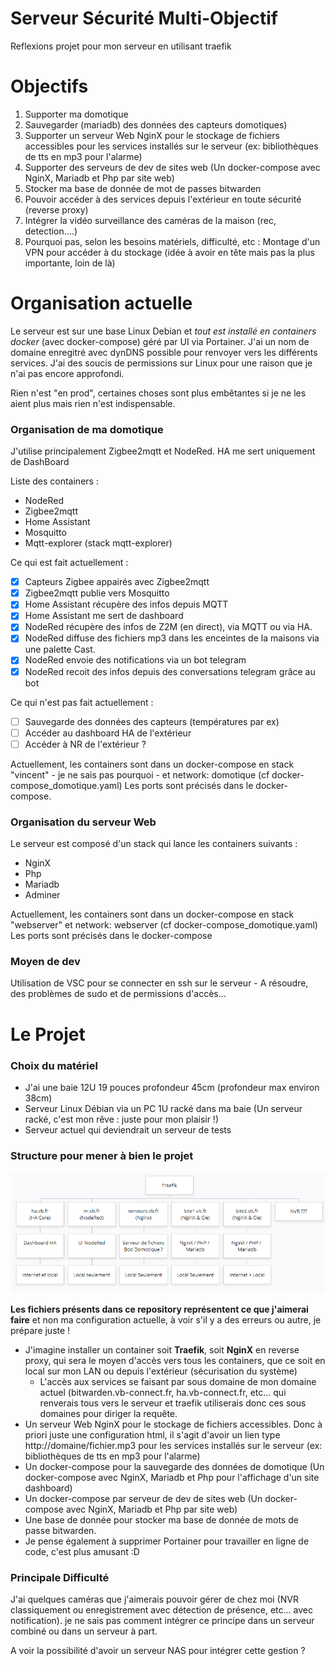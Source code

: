 # Serveur Sécurité Multi-Objectif

Reflexions projet pour mon serveur en utilisant traefik

# Objectifs

1. Supporter ma domotique
2. Sauvegarder (mariadb) des données des capteurs domotiques)
3. Supporter un serveur Web NginX pour le stockage de fichiers accessibles pour les services installés sur le serveur (ex: bibliothèques de tts en mp3 pour l'alarme)
4. Supporter des serveurs de dev de sites web (Un docker-compose avec NginX, Mariadb et Php par site web)
5. Stocker ma base de donnée de mot de passes bitwarden
6. Pouvoir accéder à des services depuis l'extérieur en toute sécurité (reverse proxy)
7. Intégrer la vidéo surveillance des caméras de la maison (rec, detection....)
8. Pourquoi pas, selon les besoins matériels, difficulté, etc : Montage d'un VPN pour accéder à du stockage (idée à avoir en tête mais pas la plus importante, loin de là)

# Organisation actuelle

Le serveur est sur une base Linux Debian et *tout est installé en containers docker* (avec docker-compose) géré par UI via Portainer.
J'ai un nom de domaine enregitré avec dynDNS possible pour renvoyer vers les différents services.
J'ai des soucis de permissions sur Linux pour une raison que je n'ai pas encore approfondi.

Rien n'est "en prod", certaines choses sont plus embêtantes si je ne les aient plus mais rien n'est indispensable.

### Organisation de ma domotique

J'utilise principalement Zigbee2mqtt et NodeRed. HA me sert uniquement de DashBoard

Liste des containers :
- NodeRed
- Zigbee2mqtt
- Home Assistant
- Mosquitto
- Mqtt-explorer (stack mqtt-explorer)

Ce qui est fait actuellement :
- [X] Capteurs Zigbee appairés avec Zigbee2mqtt
- [X] Zigbee2mqtt publie vers Mosquitto
- [X] Home Assistant récupère des infos depuis MQTT
- [X] Home Assistant me sert de dashboard
- [X] NodeRed récupère des infos de Z2M (en direct), via MQTT ou via HA.
- [X] NodeRed diffuse des fichiers mp3 dans les enceintes de la maisons via une palette Cast.
- [X] NodeRed envoie des notifications via un bot telegram
- [X] NodeRed recoit des infos depuis des conversations telegram grâce au bot

Ce qui n'est pas fait actuellement :
- [ ] Sauvegarde des données des capteurs (températures par ex)
- [ ] Accéder au dashboard HA de l'extérieur
- [ ] Accéder à NR de l'extérieur ?

Actuellement, les containers sont dans un docker-compose en stack "vincent" - je ne sais pas pourquoi - et network: domotique (cf docker-compose_domotique.yaml)
Les ports sont précisés dans le docker-compose.

### Organisation du serveur Web

Le serveur est composé d'un stack qui lance les containers suivants :

- NginX
- Php
- Mariadb
- Adminer

Actuellement, les containers sont dans un docker-compose en stack "webserver" et network: webserver (cf docker-compose_domotique.yaml)
Les ports sont précisés dans le docker-compose

### Moyen de dev

Utilisation de VSC pour se connecter en ssh sur le serveur - A résoudre, des problèmes de sudo et de permissions d'accès...

# Le Projet

### Choix du matériel

- J'ai une baie 12U 19 pouces profondeur 45cm (profondeur max environ 38cm)
- Serveur Linux Débian via un PC 1U racké dans ma baie (Un serveur racké, c'est mon rêve : juste pour mon plaisir !)
- Serveur actuel qui deviendrait un serveur de tests

### Structure pour mener à bien le projet

![Schéma du projet géré par Traefik](Projet_Traefik.png)

**Les fichiers présents dans ce repository représentent ce que j'aimerai faire** et non ma configuration actuelle, à voir s'il y a des erreurs ou autre, je prépare juste !

- J'imagine installer un container soit **Traefik**, soit **NginX** en reverse proxy, qui sera le moyen d'accès vers tous les containers, que ce soit en local sur mon LAN ou depuis l'extérieur (sécurisation du système)
    - L'accès aux services se faisant par sous domaine de mon domaine actuel (bitwarden.vb-connect.fr, ha.vb-connect.fr, etc... qui renverais tous vers le serveur et traefik utiliserais donc ces sous domaines pour diriger la requête.
- Un serveur Web NginX pour le stockage de fichiers accessibles. Donc à priori juste une configuration html, il s'agit d'avoir un lien type http://domaine/fichier.mp3 pour les services installés sur le serveur (ex: bibliothèques de tts en mp3 pour l'alarme)
- Un docker-compose pour la sauvegarde des données de domotique (Un docker-compose avec NginX, Mariadb et Php pour l'affichage d'un site dashboard)
- Un docker-compose par serveur de dev de sites web (Un docker-compose avec NginX, Mariadb et Php par site web)
- Une base de donnée pour stocker ma base de donnée de mots de passe bitwarden.
- Je pense également à supprimer Portainer pour travailler en ligne de code, c'est plus amusant :D

### Principale Difficulté

J'ai quelques caméras que j'aimerais pouvoir gérer de chez moi (NVR classiquement ou enregistrement avec détection de présence, etc... avec notification). je ne sais pas comment intégrer ce principe dans un serveur combiné ou dans un serveur à part.

A voir la possibilité d'avoir un serveur NAS pour intégrer cette gestion ?

